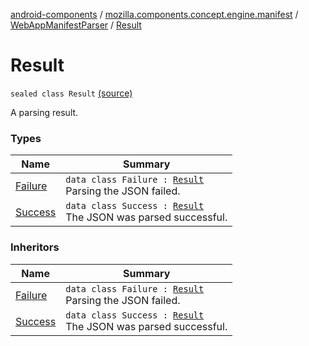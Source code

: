 [android-components](../../../index.md) / [mozilla.components.concept.engine.manifest](../../index.md) / [WebAppManifestParser](../index.md) / [Result](./index.md)

# Result

`sealed class Result` [(source)](https://github.com/mozilla-mobile/android-components/blob/master/components/concept/engine/src/main/java/mozilla/components/concept/engine/manifest/WebAppManifestParser.kt#L22)

A parsing result.

### Types

| Name | Summary |
|---|---|
| [Failure](-failure/index.md) | `data class Failure : `[`Result`](./index.md)<br>Parsing the JSON failed. |
| [Success](-success/index.md) | `data class Success : `[`Result`](./index.md)<br>The JSON was parsed successful. |

### Inheritors

| Name | Summary |
|---|---|
| [Failure](-failure/index.md) | `data class Failure : `[`Result`](./index.md)<br>Parsing the JSON failed. |
| [Success](-success/index.md) | `data class Success : `[`Result`](./index.md)<br>The JSON was parsed successful. |

